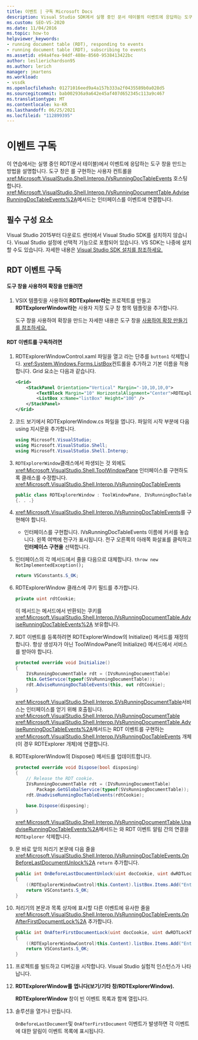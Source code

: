 ```yaml
---
title: 이벤트 | 구독 Microsoft Docs
description: Visual Studio SDK에서 실행 중인 문서 테이블의 이벤트에 응답하는 도구 창을 만드는 방법을 알아봅니다.
ms.custom: SEO-VS-2020
ms.date: 11/04/2016
ms.topic: how-to
helpviewer_keywords:
- running document table (RDT), responding to events
- running document table (RDT), subscribing to events
ms.assetid: e94a4fea-94df-488e-8560-9538413422bc
author: leslierichardson95
ms.author: lerich
manager: jmartens
ms.workload:
- vssdk
ms.openlocfilehash: 01271016eed9a4a157b333a2f0435589b0a028d5
ms.sourcegitcommit: bab002936a9a642e45af407d652345c113a9c467
ms.translationtype: MT
ms.contentlocale: ko-KR
ms.lasthandoff: 06/25/2021
ms.locfileid: "112899395"
---
```

# <a name="subscribing-to-an-event"></a>이벤트 구독
이 연습에서는 실행 중인 RDT(문서 테이블)에서 이벤트에 응답하는 도구 창을 만드는 방법을 설명합니다. 도구 창은 를 구현하는 사용자 컨트롤을 <xref:Microsoft.VisualStudio.Shell.Interop.IVsRunningDocTableEvents> 호스팅합니다. <xref:Microsoft.VisualStudio.Shell.Interop.IVsRunningDocumentTable.AdviseRunningDocTableEvents%2A>메서드는 인터페이스를 이벤트에 연결합니다.

## <a name="prerequisites"></a>필수 구성 요소
 Visual Studio 2015부터 다운로드 센터에서 Visual Studio SDK를 설치하지 않습니다. Visual Studio 설정에 선택적 기능으로 포함되어 있습니다. VS SDK는 나중에 설치할 수도 있습니다. 자세한 내용은 [Visual Studio SDK 설치를 참조하세요.](../extensibility/installing-the-visual-studio-sdk.md)

## <a name="subscribing-to-rdt-events"></a>RDT 이벤트 구독

#### <a name="to-create-an-extension-with-a-tool-window"></a>도구 창을 사용하여 확장을 만들려면

1. VSIX 템플릿을 사용하여 **RDTExplorer라는** 프로젝트를 만들고 **RDTExplorerWindow라는** 사용자 지정 도구 창 항목 템플릿을 추가합니다.

     도구 창을 사용하여 확장을 만드는 자세한 내용은 도구 창을 [사용하여 확장 만들기를 참조하세요.](../extensibility/creating-an-extension-with-a-tool-window.md)

#### <a name="to-subscribe-to-rdt-events"></a>RDT 이벤트를 구독하려면

1. RDTExplorerWindowControl.xaml 파일을 열고 라는 단추를 `button1` 삭제합니다. <xref:System.Windows.Forms.ListBox>컨트롤을 추가하고 기본 이름을 적용합니다. Grid 요소는 다음과 같습니다.

    ```xml
    <Grid>
        <StackPanel Orientation="Vertical" Margin="-10,10,10,0">
            <TextBlock Margin="10" HorizontalAlignment="Center">RDTExplorerWindow</TextBlock>
            <ListBox x:Name="listBox" Height="100" />
        </StackPanel>
    </Grid>
    ```

2. 코드 보기에서 RDTExplorerWindow.cs 파일을 엽니다. 파일의 시작 부분에 다음 using 지시문을 추가합니다.

    ```csharp
    using Microsoft.VisualStudio;
    using Microsoft.VisualStudio.Shell;
    using Microsoft.VisualStudio.Shell.Interop;
    ```

3. `RDTExplorerWindow`클래스에서 파생되는 것 외에도 <xref:Microsoft.VisualStudio.Shell.ToolWindowPane> 인터페이스를 구현하도록 클래스를 수정합니다. <xref:Microsoft.VisualStudio.Shell.Interop.IVsRunningDocTableEvents>

    ```csharp
    public class RDTExplorerWindow : ToolWindowPane, IVsRunningDocTableEvents
    {. . .}
    ```

4. <xref:Microsoft.VisualStudio.Shell.Interop.IVsRunningDocTableEvents>를 구현해야 합니다.

    - 인터페이스를 구현합니다. IVsRunningDocTableEvents 이름에 커서를 놓습니다. 왼쪽 여백에 전구가 표시됩니다. 전구 오른쪽의 아래쪽 화살표를 클릭하고 **인터페이스 구현을** 선택합니다.

5. 인터페이스의 각 메서드에서 줄을 다음으로 대체합니다. `throw new NotImplementedException();`

    ```csharp
    return VSConstants.S_OK;
    ```

6. RDTExplorerWindow 클래스에 쿠키 필드를 추가합니다.

    ```csharp
    private uint rdtCookie;
    ```

     이 메서드는 메서드에서 반환되는 쿠키를 <xref:Microsoft.VisualStudio.Shell.Interop.IVsRunningDocumentTable.AdviseRunningDocTableEvents%2A> 보유합니다.

7. RDT 이벤트를 등록하려면 RDTExplorerWindow의 Initialize() 메서드를 재정의합니다. 항상 생성자가 아닌 ToolWindowPane의 Initialize() 메서드에서 서비스를 받아야 합니다.

    ```csharp
    protected override void Initialize()
    {
        IVsRunningDocumentTable rdt = (IVsRunningDocumentTable)
        this.GetService(typeof(SVsRunningDocumentTable));
        rdt.AdviseRunningDocTableEvents(this, out rdtCookie);
    }
    ```

     <xref:Microsoft.VisualStudio.Shell.Interop.SVsRunningDocumentTable>서비스는 인터페이스를 얻기 위해 호출됩니다. <xref:Microsoft.VisualStudio.Shell.Interop.IVsRunningDocumentTable> <xref:Microsoft.VisualStudio.Shell.Interop.IVsRunningDocumentTable.AdviseRunningDocTableEvents%2A>메서드는 RDT 이벤트를 구현하는 <xref:Microsoft.VisualStudio.Shell.Interop.IVsRunningDocTableEvents> 개체(이 경우 RDTExplorer 개체)에 연결합니다.

8. RDTExplorerWindow의 Dispose() 메서드를 업데이트합니다.

    ```csharp
    protected override void Dispose(bool disposing)
    {
        // Release the RDT cookie.
        IVsRunningDocumentTable rdt = (IVsRunningDocumentTable)
            Package.GetGlobalService(typeof(SVsRunningDocumentTable));
        rdt.UnadviseRunningDocTableEvents(rdtCookie);

        base.Dispose(disposing);
    }
    ```

     <xref:Microsoft.VisualStudio.Shell.Interop.IVsRunningDocumentTable.UnadviseRunningDocTableEvents%2A>메서드는 와 RDT 이벤트 알림 간의 연결을 `RDTExplorer` 삭제합니다.

9. 문 바로 앞의 처리기 본문에 다음 줄을 <xref:Microsoft.VisualStudio.Shell.Interop.IVsRunningDocTableEvents.OnBeforeLastDocumentUnlock%2A> `return` 추가합니다.

    ```csharp
    public int OnBeforeLastDocumentUnlock(uint docCookie, uint dwRDTLockType, uint dwReadLocksRemaining, uint dwEditLocksRemaining)
    {
        ((RDTExplorerWindowControl)this.Content).listBox.Items.Add("Entering OnBeforeLastDocumentUnlock");
        return VSConstants.S_OK;
    }
    ```

10. 처리기의 본문과 목록 상자에 표시할 다른 이벤트에 유사한 줄을 <xref:Microsoft.VisualStudio.Shell.Interop.IVsRunningDocTableEvents.OnAfterFirstDocumentLock%2A> 추가합니다.

    ```csharp
    public int OnAfterFirstDocumentLock(uint docCookie, uint dwRDTLockType, uint dwReadLocksRemaining, uint dwEditLocksRemaining)
    {
        ((RDTExplorerWindowControl)this.Content).listBox.Items.Add("Entering OnAfterFirstDocumentLock");
        return VSConstants.S_OK;
    }
    ```

11. 프로젝트를 빌드하고 디버깅을 시작합니다. Visual Studio 실험적 인스턴스가 나타납니다.

12. **RDTExplorerWindow를** **엽니다(보기/기타 창/RDTExplorerWindow).**

     **RDTExplorerWindow** 창이 빈 이벤트 목록과 함께 열립니다.

13. 솔루션을 열거나 만듭니다.

     `OnBeforeLastDocument`및 `OnAfterFirstDocument` 이벤트가 발생하면 각 이벤트에 대한 알림이 이벤트 목록에 표시됩니다.
